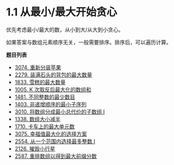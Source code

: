 # 1.1 从最小/最大开始贪心

优先考虑最小/最大的数，从小到大/从大到小贪心。

如果答案与数组元素顺序无关，一般需要排序。排序后，可以遍历计算。

**题目列表**

- [3074. 重新分装苹果](https://leetcode.cn/problems/apple-redistribution-into-boxes/description/)
- [2279. 装满石头的背包的最大数量](https://leetcode.cn/problems/maximum-bags-with-full-capacity-of-rocks/description/)
- [1833. 雪糕的最大数量](https://leetcode.cn/problems/maximum-ice-cream-bars/description/)
- [1005. K 次取反后最大化的数组和](https://leetcode.cn/problems/maximize-sum-of-array-after-k-negations/description/)
- [1481. 不同整数的最少数目](https://leetcode.cn/problems/least-number-of-unique-integers-after-k-removals/description/)
- [1403. 非递增顺序的最小子序列](https://leetcode.cn/problems/minimum-subsequence-in-non-increasing-order/description/)
- [3010. 将数组分成最小总代价的子数组 I ](https://leetcode.cn/problems/divide-an-array-into-subarrays-with-minimum-cost-i/description/)
- [1338. 数组大小减半](https://leetcode.cn/problems/reduce-array-size-to-the-half/description/)
- [1710. 卡车上的最大单元数](https://leetcode.cn/problems/maximum-units-on-a-truck/description/)
- [3075. 幸福值最大化的选择方案](https://leetcode.cn/problems/maximize-happiness-of-selected-children/description/)
- [2554. 从一个范围内选择最多整数 I](https://leetcode.cn/problems/maximum-number-of-integers-to-choose-from-a-range-i/description/)
- [2126. 摧毁小行星](https://leetcode.cn/problems/destroying-asteroids/description/)
- [2587. 重排数组以得到最大前缀分数](https://leetcode.cn/problems/rearrange-array-to-maximize-prefix-score/description/)
